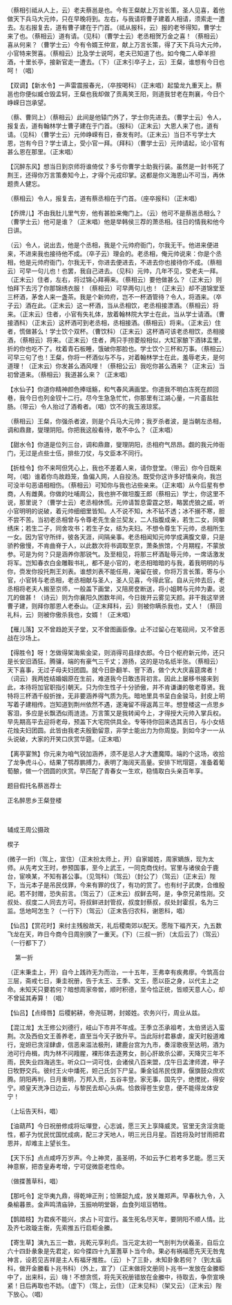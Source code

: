<!-- { "loadSidebar": true } -->
（蔡相引祗从人上，云）老夫蔡邕是也。今有王粲献上万言长策，圣人见喜，着他做天下兵马大元帅，只在早晚将到。左右，与我请将曹子建着人相请，须索走一遭去。左右报复去，道有曹子建在于门首。（祗从报科，云）报的老爷得知，曹学士来了也。（蔡相云）道有请。（见科）（曹学士云）老丞相贺万金之喜！（蔡相云）喜从何来？（曹学士云）今有令婿王仲宣，献上万言长策，得了天下兵马大元帅，小官特来贺喜。（蔡相云）比及学士说呵，老夫已知道了也。如今俺二人牵羊担酒，十里长亭，接新官走一遭去。（下）（正末引卒子上，云）王粲，谁想有今日也呵！（唱）

【双调】【新水令】一声雷震报春光，（卒按喝科）（正末唱）起蛰龙九重天上。蔡邕也你便似臧仓毁孟轲，王粲也我却做了贡禹笑王阳，则道我甘老在荆襄，今日个峥嵘日岂承望。

（蔡、曹同上）（蔡相云）此间是他辕门外了，学士你先进去。（曹学士云）令人，报复去，道有翰林学士曹子建在于门首。（报科）（正末云）大恩人来了也，道有请。（见科）（曹学士云）元帅峥嵘有日，奋发有时。（正末云）当日不亏学士大恩，岂有今日？学士请上，受小官一拜。（拜科）（曹学士云）元帅请起，论小官有甚么恩在那里。（正末唱）

【沉醉东风】想当日到京师将谁倚仗？多亏你曹学士助我行装。虽然是一封书死了荆王，还得你万言策奏知今上，才得个元戎印掌。这都是你义海恩山不可当，再休题贵人健忘。

（蔡相云）令人，报复去，道有蔡丞相在于门首。（座卒报科）（正末唱）

【乔牌儿】不由我肚儿里气夯，他有甚脸来俺门上。（云）他可不是蔡邕丞相么？（曹学士云）他可是谁？（正末唱）他是举韩侯三荐的萧丞相。往日的情我和他今日讲。

（云）令人，说出去，他是个丞相，我是个元帅府衙门，尔我无干。他进来便进来，不进来我也接待他不成。（卒子云）理会的。老丞相，俺元帅说来：你是个丞相，他是元帅府衙门，尔我无干，你进去便进去，不进去你也接待你不成。（蔡相云）可早一句儿也！也罢，我自己进去。（见科）元帅，几年不见，受老夫一拜。（正末云）住者，左右，将过锦心拜褥来。（蔡相云）要他做甚么？（正末云）则怕拜下去污了你那锦绣衣服！（蔡相云）可早两句儿也！（正末云）却不道锦堂至三杯酒，茅舍人来一盏茶。我是个新帅府，岂不一杯酒管待？令人，将酒来。（卒子云）酒在此。（正末云）这一杯酒，当从丞相饮，老丞相接漂酒。（蔡相云）将来。（正末云）住者，小官有失礼体，放着翰林院大学士在此，当从学士请酒。（曹接酒科）（正末云）这杯酒可到老丞相，丞相接酒。(蔡相云）将来。（正末云）住者，慌做甚么！学士饮个双杯。（曹饮科）（正末云）这杯酒可该老丞相饮，丞相接酒，（蔡相云）将来。（正末云）住者，两只手捞菱般相似，大缸家酿下酒钵盂里，折的你也吃不了。枕着青石板睡，饿破你那脸也。学士饮个三杯和万事。（蔡相云）可早三句了也！王粲，你将一杯酒似与不与，对着翰林学士在此，羞辱老夫，是何道理！（正末云）你发甚么酒风哩！（蔡相公云）我吃你甚么酒来？（正末云）当初曾道来。（蔡相云）我道甚么来？（正末唱）

【水仙子】你道你精神颜色捧瑶觞，和气春风满画堂。你道我不明白冻死在颜回巷，我今日也列金钗十二行。尽今生急急忙忙，你那里有江湖心量，一片齑盐肚肠。（带云）令人抬过了酒肴者。（唱）饮不的我玉液琼浆。

（蔡相云）王粲，你强杀者波，则是个兵马大元帅；我歹杀者波，是当朝左丞相，调和鼎鼐，燮理阴阳。你把我这般看待，敢不中么？（正末唱）

【甜水令】你道是位列三台，调和鼎鼐，燮理阴阳，丞相府气昂昂。觑的我元帅衙门，无过是点些士伍，排些刀仗，与文臣本不同行。

【折桂令】你不来呵但凭心上，我也不差着人来，请你登堂。（带云）你今日既来呵，（唱）谁着你鸟故趋笼，鱼偏入网，人自投汤。既受你这许多好情亲向，我岂可没半句恶语相相伤。（蔡相云）可知你与我也沾些亲来。（正末唱）从今后星有参商，人有雌黄。你做的吐哺周公，我也拚不做坦腹王郎（蔡相云）学士，你这里不说，那里说？（曹学士云）老丞相休慌。元帅请暂息雷霆之怒，略罢虎狼之威，听小官明明的说破，着元帅细细里皆知。人不说不知，木不钻不透；冰不搦不寒，胆不尝不苦。当初老丞相曾与令尊老先生金兰契友，二人指腹成亲，若生二女，同攀绣床；若生二子，同舍攻书；若生子女，结为夫妇。不想令尊生下元帅，丞相所生一女。因为官守所绊，彼各天涯，间隔亲事。老丞相闻知元帅学成满腹文章，只是骄矜傲慢，不肯曲脊于人，以此数次将书调取至京，萧条旅馆，个月期程，不蒙放参。可是为何？只是涵养你那锐气。及至相见，将那三杯酒耻辱元帅，一席话激发将军。岂知春衣白金雕鞍书礼，都不是小官的，老丞相暗暗的与我，着我明明的与你，赍发你投托荆王刘表。谁想刘表不能任用，淹留在彼，你将万言长策，寄与小官，小官转与老丞相，老丞相献与圣人，圣人见喜，今得此官。自从元帅去后，老丞相将老夫人搬至京师，一般盖下画堂，又陪房奁断送，将小姐聘与元帅为妻。说兀的做甚！（诗云）则为你襄阳久困数年间，今日拨开云雾见天颜。非干我这举贤曹子建，则拜你那恩人老泰山。（正末拜科，云）则被你瞒杀我也，丈人！（蔡回礼科，云）则被你傲杀我也，女婿！（正末唱）

【雁儿落】又不曾趋跄天子堂，又不曾图画臣像。止不过留心在笔砚间，又不曾恶战在沙场上。

【得胜令】呀！怎做得架海紫金梁，则消得司县绿衣郎。今日个枢府新元帅，还只是长安旧酒狂。腾骧，端的有豪气三千丈；游扬，这的是功名纸半张。（蔡相云）天下喜事，无过子母夫妇团圆。就今日卧翻羊、窨下酒，做个大大庆喜筵席者！（词云）我两姓结婚姻原在生前，难道我今日敢违背初言。因此上屡移书接来到此，本待将加官职指引朝天。只为你生性子十分骄傲，并不肯谦谦的敬老尊贤。我特将三杯酒千般折挫，无非要涵养得气质为先。暗地里具书呈白金骏马，封皮上明写着子建相传。岂知道到荆州依然不遇，遂淹留不得返苒三年。想登楼这一点思乡客泪，多应是长飘洒似雨涟涟。万言策又是我转闻今上，才得授大元帅入掌兵权。早先期高平去迎将老母，预盖下大宅院供具全。专等待你回来选其吉日，与小女结花烛夫妇团圆。此皆由我老夫殷勤留意，非学士能出力为你周旋。到如今才一一从头说破，大家的开笑口庆赏华筵。（正末唱）

【离亭宴煞】你元来为咱气锐加涵养，须不是忌人才大遭魔障。端的个这场，收拾了龙争虎斗心，结果了鹗荐鹏搏力，表明了海阔天高量。安排下玳瑁筵，准备着葡萄酿，做一个团圆的庆赏。早匹配了青春女一生欢，稳情取白头亲百年享。

题目假托名蔡邕荐士

正名醉思乡王粲登楼

　
　

辅成王周公摄政

楔子

(微子一折)（驾上，宣住）（正末扮太师上，开）自家姬姓，周家嫡族，现为太师。从先考文王时，参预国事，至今上武王，一同克商伐纣。官里与诸侯会于鹿台，宦唤某，不知有甚公事。（见驾科）（驾云）（封公了）（驾云）（正末云）陛下，当元本子是吊民伐罪，今来有罪的伐了，有功的赏了。也有纣子武庚，合维殷祀。若不封赠，恐失前言。（驾云了）（正末云）叔鲜去呵，是，争奈兄弟性刚。交叔处、叔度二人同去方可。将叔鲜进封管叔，叔度封蔡叔，叔处封霍叔，名为三监。恁地呵怎生？（一行下）（驾云）（正末告归农科，谢恩科，唱）

【仙吕】【赏花时】来纣主残殷故天，礼后稷南郊以配天。愿陛下福齐天，九五数飞龙在天，昨日今商今日周别换了一重天。(下)（三叔一折）（太后云了）（驾云）（一行都下了）

　
第一折

（正末秉圭上，开）自今上践祚无为而治，一十五年，王弗幸有疾弗瘳。今筑高台三层，斋戒七日，秉圭祝册，告于太王、王季、文王，愿以臣之身，以代主上之命。未知天只要若何？暗想周家帝喾，顺时积德，至今恰正统，皆顺天意人心，却不曾延其寿算！（唱）

【仙吕】【点绛唇】后稷躬耕，帝尧征聘，封姬姓。农务兴行，周业从兹。

【混江龙】太王修公刘德行，岐山下市井不年成。王季立丕承祖考，太伯贤远入蛮荆。次及西伯文王善养老，直至当今天子致升平。当此际纣君暴虐，废天时殷道难行，宠妲已贪淫肆虐，信恶来滥法极刑，建鹿台宫为九市，奏淫歌夜至达明，酒为池可行舟楫，肉为林不问羶腥，裸形体去逐男女，剖心肝故杀公卿，天降灾三年不雨，民失业四海逃生。听众口一词可伐，会诸侯八百来盟，戊午日孟津师渡，甲子日牧野交兵。彼纣王火中燔死，妲己氏剑下尸呈。秉金钺吊民伐罪，偃旗鼓众庶欢腾。阴阳再判，日月重明，万邦入贡，五谷丰登。家无事，国先宁，绝搅扰，得安宁。顺皇天洗净日边云，与黎民去却心头病。恰救得苍生安息，便不能得龙体安宁！

（上坛告天科，唱）

【油葫芦】今日祝册修成将坛墠登，心志诚，愿三天上享降威灵。官里无贪淫贪能性，都子为忧民忧国忧成病，配三才天地人，明三光日月星。百姓将及时甘雨把君恩并，却难主上望长生。

【天下乐】点点咸呼万岁声。今上神灵，虽圣明，不如云予仁若考多艺能。愿三天神意察，把杏皇寿考增，宁可促微臣老性命。

（做揲蓍草科，唱）

【那吒令】定华夷九鼎，得乾坤正刑；恰箫韶九成，放关雎郑声。早春秋九令，入桑榆暮景。金声鸣清庙钟，玉振响明堂磬，血食列俎豆牺牲。

【鹊踏枝】为君疾不能兴，求占卜可宜行。虽生死名尽天年，要阴阳不顺人情。比及齐七政璇主衡，先索推五行启柜金縢。

【寄生草】演九五三一数，兆乾元享利贞。当元定太初一气剖判为伏羲圣，自后立六十四卦彖象是先君定，如今揲四十九茎蓍草卜当今命。果必有祸福愿先天无咎鬼神言，设若见吉祥是主人有福牙推胜。（云）卜了三卦，未知卦象若何？（到太庙科，做开金縢看卜兆书科）（外上，宣了）（正末做将文册同卜兆书一发放在金縢柜中了，出来科，云）嗨！不想贪慌，将先天祝册错放在金縢中，待取去，争奈宣唤紧！日后再取也不妨。（虚下）（驾上，云住）（正末见科）（架又云）（正末云）陛下放心。（唱）

